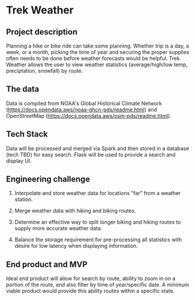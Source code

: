 #  Trek Weather

## Project description

Planning a hike or bike ride can take some planning. Whether trip is a day, a week, or a month, picking the time of year and securing the proper supplies often needs to be done before weather forecasts would be helpful. Trek Weather allows the user to view weather statistics (average/high/low temp, preciptation, snowfall) by route.

## The data

Data is compiled from NOAA's Global Historical Climate Network (https://docs.opendata.aws/noaa-ghcn-pds/readme.html) and OpenStreetMap (https://docs.opendata.aws/osm-pds/readme.html).

## Tech Stack

Data will be processed and merged via Spark and then stored in a database (tech TBD) for easy search. Flask will be used to provide a search and display UI.

## Engineering challenge

1. Interpolate and store weather data for locations "far" from a weather station.

1. Merge weather data with hiking and biking routes.

1. Determine an effective way to split longer biking and hiking routes to supply more accurate weather data.

1. Balance the storage requirement for pre-processing all statistics with desire for low latency when displaying information.

## End product and MVP

Ideal end product will allow for search by route, ability to zoom in on a portion of the route, and also filter by time of year/specific date. A minimum viable product would provide this ability routes within a specific state.

